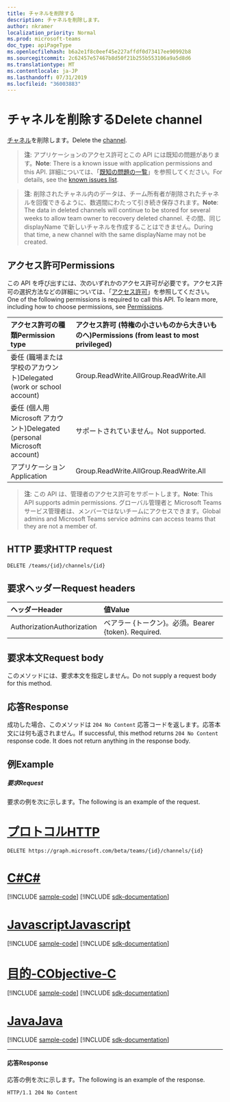 ```yaml
---
title: チャネルを削除する
description: チャネルを削除します。
author: nkramer
localization_priority: Normal
ms.prod: microsoft-teams
doc_type: apiPageType
ms.openlocfilehash: b6a2e1f8c0eef45e227affdf0d73417ee90992b8
ms.sourcegitcommit: 2c62457e57467b8d50f21b255b553106a9a5d8d6
ms.translationtype: MT
ms.contentlocale: ja-JP
ms.lasthandoff: 07/31/2019
ms.locfileid: "36003883"
---
```

# <a name="delete-channel"></a><span data-ttu-id="b66b7-103">チャネルを削除する</span><span class="sxs-lookup"><span data-stu-id="b66b7-103">Delete channel</span></span>



<span data-ttu-id="b66b7-104">[チャネル](../resources/channel.md)を削除します。</span><span class="sxs-lookup"><span data-stu-id="b66b7-104">Delete the [channel](../resources/channel.md).</span></span>

> <span data-ttu-id="b66b7-105">**注**: アプリケーションのアクセス許可とこの API には既知の問題があります。</span><span class="sxs-lookup"><span data-stu-id="b66b7-105">**Note**: There is a known issue with application permissions and this API.</span></span> <span data-ttu-id="b66b7-106">詳細については、「[既知の問題の一覧](/graph/known-issues#application-permissions)」を参照してください。</span><span class="sxs-lookup"><span data-stu-id="b66b7-106">For details, see the [known issues list](/graph/known-issues#application-permissions).</span></span>

> <span data-ttu-id="b66b7-107">**注**: 削除されたチャネル内のデータは、チーム所有者が削除されたチャネルを回復できるように、数週間にわたって引き続き保存されます。</span><span class="sxs-lookup"><span data-stu-id="b66b7-107">**Note**: The data in deleted channels will continue to be stored for several weeks to allow team owner to recovery deleted channel.</span></span> <span data-ttu-id="b66b7-108">その間、同じ displayName で新しいチャネルを作成することはできません。</span><span class="sxs-lookup"><span data-stu-id="b66b7-108">During that time, a new channel with the same displayName may not be created.</span></span>

## <a name="permissions"></a><span data-ttu-id="b66b7-109">アクセス許可</span><span class="sxs-lookup"><span data-stu-id="b66b7-109">Permissions</span></span>
<span data-ttu-id="b66b7-p103">この API を呼び出すには、次のいずれかのアクセス許可が必要です。アクセス許可の選択方法などの詳細については、「[アクセス許可](/graph/permissions-reference)」を参照してください。</span><span class="sxs-lookup"><span data-stu-id="b66b7-p103">One of the following permissions is required to call this API. To learn more, including how to choose permissions, see [Permissions](/graph/permissions-reference).</span></span>

|<span data-ttu-id="b66b7-112">アクセス許可の種類</span><span class="sxs-lookup"><span data-stu-id="b66b7-112">Permission type</span></span>      | <span data-ttu-id="b66b7-113">アクセス許可 (特権の小さいものから大きいものへ)</span><span class="sxs-lookup"><span data-stu-id="b66b7-113">Permissions (from least to most privileged)</span></span>              |
|:--------------------|:---------------------------------------------------------|
|<span data-ttu-id="b66b7-114">委任 (職場または学校のアカウント)</span><span class="sxs-lookup"><span data-stu-id="b66b7-114">Delegated (work or school account)</span></span> | <span data-ttu-id="b66b7-115">Group.ReadWrite.All</span><span class="sxs-lookup"><span data-stu-id="b66b7-115">Group.ReadWrite.All</span></span>    |
|<span data-ttu-id="b66b7-116">委任 (個人用 Microsoft アカウント)</span><span class="sxs-lookup"><span data-stu-id="b66b7-116">Delegated (personal Microsoft account)</span></span> | <span data-ttu-id="b66b7-117">サポートされていません。</span><span class="sxs-lookup"><span data-stu-id="b66b7-117">Not supported.</span></span>    |
|<span data-ttu-id="b66b7-118">アプリケーション</span><span class="sxs-lookup"><span data-stu-id="b66b7-118">Application</span></span> | <span data-ttu-id="b66b7-119">Group.ReadWrite.All</span><span class="sxs-lookup"><span data-stu-id="b66b7-119">Group.ReadWrite.All</span></span>    |

> <span data-ttu-id="b66b7-120">**注**: この API は、管理者のアクセス許可をサポートします。</span><span class="sxs-lookup"><span data-stu-id="b66b7-120">**Note**: This API supports admin permissions.</span></span> <span data-ttu-id="b66b7-121">グローバル管理者と Microsoft Teams サービス管理者は、メンバーではないチームにアクセスできます。</span><span class="sxs-lookup"><span data-stu-id="b66b7-121">Global admins and Microsoft Teams service admins can access teams that they are not a member of.</span></span>

## <a name="http-request"></a><span data-ttu-id="b66b7-122">HTTP 要求</span><span class="sxs-lookup"><span data-stu-id="b66b7-122">HTTP request</span></span>
<!-- { "blockType": "ignored" } -->
```http
DELETE /teams/{id}/channels/{id}
```
## <a name="request-headers"></a><span data-ttu-id="b66b7-123">要求ヘッダー</span><span class="sxs-lookup"><span data-stu-id="b66b7-123">Request headers</span></span>
| <span data-ttu-id="b66b7-124">ヘッダー</span><span class="sxs-lookup"><span data-stu-id="b66b7-124">Header</span></span>       | <span data-ttu-id="b66b7-125">値</span><span class="sxs-lookup"><span data-stu-id="b66b7-125">Value</span></span> |
|:---------------|:--------|
| <span data-ttu-id="b66b7-126">Authorization</span><span class="sxs-lookup"><span data-stu-id="b66b7-126">Authorization</span></span>  | <span data-ttu-id="b66b7-p105">ベアラー {トークン}。必須。</span><span class="sxs-lookup"><span data-stu-id="b66b7-p105">Bearer {token}. Required.</span></span>  |

## <a name="request-body"></a><span data-ttu-id="b66b7-129">要求本文</span><span class="sxs-lookup"><span data-stu-id="b66b7-129">Request body</span></span>
<span data-ttu-id="b66b7-130">このメソッドには、要求本文を指定しません。</span><span class="sxs-lookup"><span data-stu-id="b66b7-130">Do not supply a request body for this method.</span></span>

## <a name="response"></a><span data-ttu-id="b66b7-131">応答</span><span class="sxs-lookup"><span data-stu-id="b66b7-131">Response</span></span>

<span data-ttu-id="b66b7-p106">成功した場合、このメソッドは `204 No Content` 応答コードを返します。応答本文には何も返されません。</span><span class="sxs-lookup"><span data-stu-id="b66b7-p106">If successful, this method returns `204 No Content` response code. It does not return anything in the response body.</span></span>
## <a name="example"></a><span data-ttu-id="b66b7-134">例</span><span class="sxs-lookup"><span data-stu-id="b66b7-134">Example</span></span>
##### <a name="request"></a><span data-ttu-id="b66b7-135">要求</span><span class="sxs-lookup"><span data-stu-id="b66b7-135">Request</span></span>
<span data-ttu-id="b66b7-136">要求の例を次に示します。</span><span class="sxs-lookup"><span data-stu-id="b66b7-136">The following is an example of the request.</span></span>

# <a name="httptabhttp"></a>[<span data-ttu-id="b66b7-137">プロトコル</span><span class="sxs-lookup"><span data-stu-id="b66b7-137">HTTP</span></span>](#tab/http)
<!-- {
  "blockType": "request",
  "name": "delete_channel"
}-->

```http
DELETE https://graph.microsoft.com/beta/teams/{id}/channels/{id}
```
# <a name="ctabcsharp"></a>[<span data-ttu-id="b66b7-138">C#</span><span class="sxs-lookup"><span data-stu-id="b66b7-138">C#</span></span>](#tab/csharp)
[!INCLUDE [sample-code](../includes/snippets/csharp/delete-channel-csharp-snippets.md)]
[!INCLUDE [sdk-documentation](../includes/snippets/snippets-sdk-documentation-link.md)]

# <a name="javascripttabjavascript"></a>[<span data-ttu-id="b66b7-139">Javascript</span><span class="sxs-lookup"><span data-stu-id="b66b7-139">Javascript</span></span>](#tab/javascript)
[!INCLUDE [sample-code](../includes/snippets/javascript/delete-channel-javascript-snippets.md)]
[!INCLUDE [sdk-documentation](../includes/snippets/snippets-sdk-documentation-link.md)]

# <a name="objective-ctabobjc"></a>[<span data-ttu-id="b66b7-140">目的-C</span><span class="sxs-lookup"><span data-stu-id="b66b7-140">Objective-C</span></span>](#tab/objc)
[!INCLUDE [sample-code](../includes/snippets/objc/delete-channel-objc-snippets.md)]
[!INCLUDE [sdk-documentation](../includes/snippets/snippets-sdk-documentation-link.md)]

# <a name="javatabjava"></a>[<span data-ttu-id="b66b7-141">Java</span><span class="sxs-lookup"><span data-stu-id="b66b7-141">Java</span></span>](#tab/java)
[!INCLUDE [sample-code](../includes/snippets/java/delete-channel-java-snippets.md)]
[!INCLUDE [sdk-documentation](../includes/snippets/snippets-sdk-documentation-link.md)]

---


#### <a name="response"></a><span data-ttu-id="b66b7-142">応答</span><span class="sxs-lookup"><span data-stu-id="b66b7-142">Response</span></span>

<span data-ttu-id="b66b7-143">応答の例を次に示します。</span><span class="sxs-lookup"><span data-stu-id="b66b7-143">The following is an example of the response.</span></span> 
<!-- {
  "blockType": "response",
  "truncated": true
} -->

```http
HTTP/1.1 204 No Content
```

<!-- uuid: 8fcb5dbc-d5aa-4681-8e31-b001d5168d79
2015-10-25 14:57:30 UTC -->
<!-- {
  "type": "#page.annotation",
  "description": "Delete channel",
  "keywords": "",
  "section": "documentation",
  "tocPath": "",
  "suppressions": [
  ]
}-->
